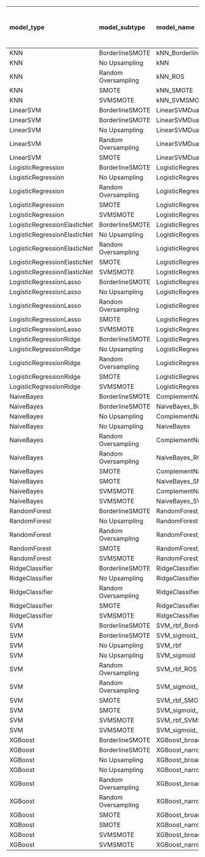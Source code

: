 | model_type                   | model_subtype       | model_name                                   |   title |   title and first paragraph |   title and 5 sentences |   title and 10 sentences |   title and first sentence each paragraph | raw text   |
|:-----------------------------|:--------------------|:---------------------------------------------|--------:|----------------------------:|------------------------:|-------------------------:|------------------------------------------:|:-----------|
| KNN                          | BorderlineSMOTE     | kNN_BorderlineSMOTE                          |   0.341 |                       0.328 |                   0.318 |                    0.373 |                                     0.379 | 0.454      |
| KNN                          | No Upsampling       | kNN                                          |   0.388 |                       0.328 |                   0.318 |                    0.35  |                                     0.321 | 0.432      |
| KNN                          | Random Oversampling | kNN_ROS                                      |   0.252 |                       0.11  |                   0.123 |                    0.549 |                                     0.347 | 0.429      |
| KNN                          | SMOTE               | kNN_SMOTE                                    |   0.116 |                       0.287 |                   0.123 |                    0.41  |                                     0.337 | 0.470      |
| KNN                          | SVMSMOTE            | kNN_SVMSMOTE                                 |   0.391 |                       0.364 |                   0.322 |                    0.363 |                                     0.123 | 0.448      |
| LinearSVM                    | BorderlineSMOTE     | LinearSVMDual_BorderlineSMOTE                |   0.441 |                       0.408 |                   0.472 |                    0.478 |                                     0.411 | 0.552      |
| LinearSVM                    | BorderlineSMOTE     | LinearSVMDual_SVMSMOTE                       |   0.42  |                       0.415 |                   0.422 |                    0.47  |                                     0.412 | 0.507      |
| LinearSVM                    | No Upsampling       | LinearSVMDual                                |   0.43  |                       0.428 |                   0.458 |                    0.475 |                                     0.412 | 0.507      |
| LinearSVM                    | Random Oversampling | LinearSVMDual_ROS                            |   0.425 |                       0.424 |                   0.446 |                    0.486 |                                     0.408 | 0.502      |
| LinearSVM                    | SMOTE               | LinearSVMDual_SMOTE                          |   0.398 |                       0.422 |                   0.469 |                    0.458 |                                     0.414 | 0.509      |
| LogisticRegression           | BorderlineSMOTE     | LogisticRegression_BorderlineSMOTE           |   0.433 |                       0.444 |                   0.442 |                    0.498 |                                     0.488 | 0.558      |
| LogisticRegression           | No Upsampling       | LogisticRegression                           |   0.399 |                       0.403 |                   0.414 |                    0.464 |                                     0.426 | 0.490      |
| LogisticRegression           | Random Oversampling | LogisticRegression_ROS                       |   0.401 |                       0.402 |                   0.431 |                    0.448 |                                     0.413 | 0.501      |
| LogisticRegression           | SMOTE               | LogisticRegression_SMOTE                     |   0.394 |                       0.403 |                   0.412 |                    0.457 |                                     0.425 | 0.492      |
| LogisticRegression           | SVMSMOTE            | LogisticRegression_SVMSMOTE                  |   0.444 |                       0.437 |                   0.413 |                    0.429 |                                     0.419 | 0.494      |
| LogisticRegressionElasticNet | BorderlineSMOTE     | LogisticRegressionElasticNet_BorderlineSMOTE |   0.405 |                       0.431 |                   0.464 |                    0.483 |                                     0.457 | 0.552      |
| LogisticRegressionElasticNet | No Upsampling       | LogisticRegressionElasticNet                 |   0.384 |                       0.402 |                   0.437 |                    0.469 |                                     0.475 | 0.505      |
| LogisticRegressionElasticNet | Random Oversampling | LogisticRegressionElasticNet_ROS             |   0.416 |                       0.388 |                   0.437 |                    0.461 |                                     0.474 | 0.494      |
| LogisticRegressionElasticNet | SMOTE               | LogisticRegressionElasticNet_SMOTE           |   0.268 |                       0.396 |                   0.425 |                    0.467 |                                     0.456 | 0.473      |
| LogisticRegressionElasticNet | SVMSMOTE            | LogisticRegressionElasticNet_SVMSMOTE        |   0.323 |                       0.404 |                   0.422 |                    0.45  |                                     0.479 | 0.502      |
| LogisticRegressionLasso      | BorderlineSMOTE     | LogisticRegressionLasso_BorderlineSMOTE      |   0.339 |                       0.46  |                   0.468 |                    0.471 |                                     0.477 | 0.481      |
| LogisticRegressionLasso      | No Upsampling       | LogisticRegressionLasso                      |   0.346 |                       0.461 |                   0.466 |                    0.439 |                                     0.477 | 0.473      |
| LogisticRegressionLasso      | Random Oversampling | LogisticRegressionLasso_ROS                  |   0.388 |                       0.467 |                   0.464 |                    0.466 |                                     0.461 | 0.479      |
| LogisticRegressionLasso      | SMOTE               | LogisticRegressionLasso_SMOTE                |   0.356 |                       0.4   |                   0.428 |                    0.474 |                                     0.467 | 0.469      |
| LogisticRegressionLasso      | SVMSMOTE            | LogisticRegressionLasso_SVMSMOTE             |   0.365 |                       0.464 |                   0.462 |                    0.449 |                                     0.488 | 0.507      |
| LogisticRegressionRidge      | BorderlineSMOTE     | LogisticRegressionRidgeDual_BorderlineSMOTE  |   0.417 |                       0.424 |                   0.454 |                    0.473 |                                     0.437 | 0.538      |
| LogisticRegressionRidge      | No Upsampling       | LogisticRegressionRidgeDual                  |   0.429 |                       0.432 |                   0.472 |                    0.47  |                                     0.439 | 0.503      |
| LogisticRegressionRidge      | Random Oversampling | LogisticRegressionRidgeDual_ROS              |   0.422 |                       0.401 |                   0.449 |                    0.487 |                                     0.432 | 0.502      |
| LogisticRegressionRidge      | SMOTE               | LogisticRegressionRidgeDual_SMOTE            |   0.412 |                       0.413 |                   0.441 |                    0.498 |                                     0.444 | 0.503      |
| LogisticRegressionRidge      | SVMSMOTE            | LogisticRegressionRidgeDual_SVMSMOTE         |   0.424 |                       0.344 |                   0.423 |                    0.45  |                                     0.409 | 0.498      |
| NaiveBayes                   | BorderlineSMOTE     | ComplementNaiveBayes_BorderlineSMOTE         |   0.512 |                       0.457 |                   0.406 |                    0.467 |                                     0.47  | 0.438      |
| NaiveBayes                   | BorderlineSMOTE     | NaiveBayes_BorderlineSMOTE                   |   0.497 |                       0.393 |                   0.474 |                    0.475 |                                     0.452 | 0.424      |
| NaiveBayes                   | No Upsampling       | ComplementNaiveBayes                         |   0.409 |                       0.415 |                   0.415 |                    0.426 |                                     0.457 | 0.423      |
| NaiveBayes                   | No Upsampling       | NaiveBayes                                   |   0.504 |                       0.424 |                   0.415 |                    0.429 |                                     0.457 | 0.421      |
| NaiveBayes                   | Random Oversampling | ComplementNaiveBayes_ROS                     |   0.504 |                       0.481 |                   0.469 |                    0.44  |                                     0.476 | 0.425      |
| NaiveBayes                   | Random Oversampling | NaiveBayes_ROS                               |   0.433 |                       0.422 |                   0.422 |                    0.429 |                                     0.454 | 0.434      |
| NaiveBayes                   | SMOTE               | ComplementNaiveBayes_SMOTE                   |   0.477 |                       0.38  |                   0.436 |                    0.426 |                                     0.484 | 0.537      |
| NaiveBayes                   | SMOTE               | NaiveBayes_SMOTE                             |   0.49  |                       0.439 |                   0.438 |                    0.421 |                                     0.427 | 0.503      |
| NaiveBayes                   | SVMSMOTE            | ComplementNaiveBayes_SVMSMOTE                |   0.504 |                       0.405 |                   0.421 |                    0.429 |                                     0.42  | 0.424      |
| NaiveBayes                   | SVMSMOTE            | NaiveBayes_SVMSMOTE                          |   0.504 |                       0.408 |                   0.422 |                    0.429 |                                     0.421 | 0.424      |
| RandomForest                 | BorderlineSMOTE     | RandomForest_BorderlineSMOTE                 |   0.329 |                       0.381 |                   0.438 |                    0.473 |                                     0.252 | 0.437      |
| RandomForest                 | No Upsampling       | RandomForest                                 |   0.441 |                       0.497 |                   0.501 |                    0.519 |                                     0.516 | **0.561**  |
| RandomForest                 | Random Oversampling | RandomForest_ROS                             |   0.135 |                       0.395 |                   0.281 |                    0.427 |                                     0.211 | 0.423      |
| RandomForest                 | SMOTE               | RandomForest_SMOTE                           |   0.308 |                       0.337 |                   0.394 |                    0.432 |                                     0.345 | 0.422      |
| RandomForest                 | SVMSMOTE            | RandomForest_SVMSMOTE                        |   0.283 |                       0.365 |                   0.426 |                    0.416 |                                     0.323 | 0.438      |
| RidgeClassifier              | BorderlineSMOTE     | RidgeClassifier_BorderlineSMOTE              |   0.411 |                       0.439 |                   0.435 |                    0.463 |                                     0.462 | 0.534      |
| RidgeClassifier              | No Upsampling       | RidgeClassifier                              |   0.405 |                       0.436 |                   0.443 |                    0.467 |                                     0.423 | 0.479      |
| RidgeClassifier              | Random Oversampling | RidgeClassifier_ROS                          |   0.401 |                       0.432 |                   0.422 |                    0.449 |                                     0.422 | 0.489      |
| RidgeClassifier              | SMOTE               | RidgeClassifier_SMOTE                        |   0.425 |                       0.433 |                   0.429 |                    0.455 |                                     0.424 | 0.478      |
| RidgeClassifier              | SVMSMOTE            | RidgeClassifier_SVMSMOTE                     |   0.439 |                       0.417 |                   0.452 |                    0.436 |                                     0.445 | 0.510      |
| SVM                          | BorderlineSMOTE     | SVM_rbf_BorderlineSMOTE                      |   0.485 |                       0.366 |                   0.494 |                    0.469 |                                     0.484 | 0.510      |
| SVM                          | BorderlineSMOTE     | SVM_sigmoid_BorderlineSMOTE                  |   0.466 |                       0.413 |                   0.468 |                    0.522 |                                     0.514 | 0.533      |
| SVM                          | No Upsampling       | SVM_rbf                                      |   0.226 |                       0.485 |                   0.328 |                    0.51  |                                     0.477 | 0.503      |
| SVM                          | No Upsampling       | SVM_sigmoid                                  |   0.468 |                       0.475 |                   0.5   |                    0.524 |                                     0.505 | 0.524      |
| SVM                          | Random Oversampling | SVM_rbf_ROS                                  |   0.256 |                       0.47  |                   0.438 |                    0.389 |                                     0.464 | 0.496      |
| SVM                          | Random Oversampling | SVM_sigmoid_ROS                              |   0.484 |                       0.454 |                   0.457 |                    0.499 |                                     0.504 | 0.526      |
| SVM                          | SMOTE               | SVM_rbf_SMOTE                                |   0.341 |                       0.368 |                   0.425 |                    0.489 |                                     0.478 | 0.498      |
| SVM                          | SMOTE               | SVM_sigmoid_SMOTE                            |   0.466 |                       0.457 |                   0.441 |                    0.46  |                                     0.499 | 0.519      |
| SVM                          | SVMSMOTE            | SVM_rbf_SVMSMOTE                             |   0.28  |                       0.454 |                   0.44  |                    0.441 |                                     0.47  | 0.509      |
| SVM                          | SVMSMOTE            | SVM_sigmoid_SVMSMOTE                         |   0.447 |                       0.45  |                   0.464 |                    0.466 |                                     0.501 | 0.507      |
| XGBoost                      | BorderlineSMOTE     | XGBoost_broad_BorderlineSMOTE                |   0.354 |                       0.385 |                   0.395 |                    0.467 |                                     0.499 | 0.492      |
| XGBoost                      | BorderlineSMOTE     | XGBoost_narrow_BorderlineSMOTE               |   0.411 |                       0.45  |                   0.463 |                    0.501 |                                     0.508 | 0.523      |
| XGBoost                      | No Upsampling       | XGBoost_broad                                |   0.372 |                       0.417 |                   0.384 |                    0.462 |                                     0.499 | 0.515      |
| XGBoost                      | No Upsampling       | XGBoost_narrow                               |   0.402 |                       0.468 |                   0.48  |                    0.501 |                                     0.504 | 0.529      |
| XGBoost                      | Random Oversampling | XGBoost_broad_ROS                            |   0.301 |                       0.423 |                   0.402 |                    0.464 |                                     0.426 | 0.518      |
| XGBoost                      | Random Oversampling | XGBoost_narrow_ROS                           |   0.401 |                       0.467 |                   0.469 |                    0.485 |                                     0.481 | 0.506      |
| XGBoost                      | SMOTE               | XGBoost_broad_SMOTE                          |   0.302 |                       0.413 |                   0.404 |                    0.438 |                                     0.478 | 0.508      |
| XGBoost                      | SMOTE               | XGBoost_narrow_SMOTE                         |   0.378 |                       0.43  |                   0.456 |                    0.486 |                                     0.492 | 0.500      |
| XGBoost                      | SVMSMOTE            | XGBoost_broad_SVMSMOTE                       |   0.333 |                       0.436 |                   0.404 |                    0.469 |                                     0.416 | 0.515      |
| XGBoost                      | SVMSMOTE            | XGBoost_narrow_SVMSMOTE                      |   0.352 |                       0.451 |                   0.468 |                    0.496 |                                     0.484 | 0.535      |
